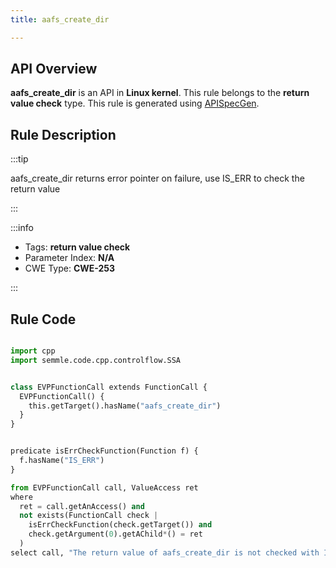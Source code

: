 ```yaml
---
title: aafs_create_dir

---
```



## API Overview
**aafs_create_dir** is an API in **Linux kernel**. This rule belongs to the **return value check** type. This rule is generated using [APISpecGen](../../tools/APISpecGen).
## Rule Description

:::tip

aafs_create_dir returns error pointer on failure, use IS_ERR to check the return value

:::

:::info

- Tags: **return value check**
- Parameter Index: **N/A**
- CWE Type: **CWE-253**

:::

## Rule Code
```python

import cpp
import semmle.code.cpp.controlflow.SSA


class EVPFunctionCall extends FunctionCall {
  EVPFunctionCall() {
    this.getTarget().hasName("aafs_create_dir")
  }
}


predicate isErrCheckFunction(Function f) {
  f.hasName("IS_ERR") 
}

from EVPFunctionCall call, ValueAccess ret
where
  ret = call.getAnAccess() and
  not exists(FunctionCall check |
    isErrCheckFunction(check.getTarget()) and
    check.getArgument(0).getAChild*() = ret
  )
select call, "The return value of aafs_create_dir is not checked with IS_ERR."
    
```